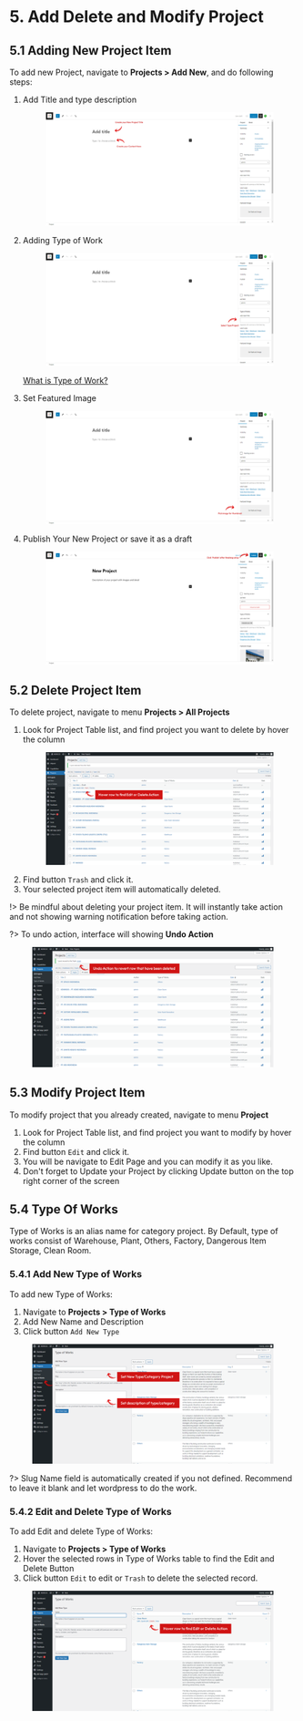 # 5. Add Delete and Modify Project

## 5.1 Adding New Project Item

To add new Project, navigate to **Projects > Add New**, and do following steps:

1. Add Title and type description
   <figure>
      <div class="image-wrapper">
         <img src="../_media/add-new-project-01.jpg" alt="">
      </div>
   </figure>
2. Adding Type of Work
   <figure>
      <div class="image-wrapper">
         <img src="../_media/add-new-project-02.jpg" alt="">
      </div>
   </figure>

   [What is Type of Work?](#_54-type-of-works)

3. Set Featured Image
   <figure>
      <div class="image-wrapper">
         <img src="../_media/add-new-project-03.jpg" alt="">
      </div>
   </figure>
4. Publish Your New Project or save it as a draft
   <figure>
      <div class="image-wrapper">
         <img src="../_media/add-new-project-04.jpg" alt="">
      </div>
   </figure>

## 5.2 Delete Project Item

To delete project, navigate to menu **Projects > All Projects**

1. Look for Project Table list, and find project you want to delete by hover the column
   <figure>
      <div class="image-wrapper">
         <img src="../_media/img-project-action.png" alt="" />
      </div>
   </figure>
2. Find button `Trash` and click it.
3. Your selected project item will automatically deleted.

!> Be mindful about deleting your project item. It will instantly take action and not showing warning notification before taking action.

?> To undo action, interface will showing **Undo Action**

   <figure>
      <div class="image-wrapper">
         <img src="../_media/img-delete-project-undo.png" alt="">
      </div>
   </figure>

## 5.3 Modify Project Item

To modify project that you already created, navigate to menu **Project**

1. Look for Project Table list, and find project you want to modify by hover the column
2. Find button `Edit` and click it.
3. You will be navigate to Edit Page and you can modify it as you like.
4. Don't forget to Update your Project by clicking Update button on the top right corner of the screen

## 5.4 Type Of Works

Type of Works is an alias name for category project. By Default, type of works consist of Warehouse, Plant, Others, Factory, Dangerous Item Storage, Clean Room.

### 5.4.1 Add New Type of Works

To add new Type of Works:

1. Navigate to **Projects > Type of Works**
2. Add New Name and Description
3. Click button `Add New Type`

<figure>
   <div class="image-wrapper">
      <img src="../_media/img-type-add.png" alt="">
   </div>
</figure>

?> Slug Name field is automatically created if you not defined. Recommend to leave it blank and let wordpress to do the work.

### 5.4.2 Edit and Delete Type of Works

To add Edit and delete Type of Works:

1. Navigate to **Projects > Type of Works**
2. Hover the selected rows in Type of Works table to find the Edit and Delete Button
3. Click button `Edit` to edit or `Trash` to delete the selected record.

<figure>
   <div class="image-wrapper">
      <img src="../_media/img-type-action.png" alt="">
   </div>
</figure>
